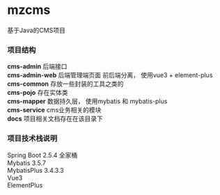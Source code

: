 # mzcms
基于Java的CMS项目


### 项目结构  
**cms-admin** 后端接口  
**cms-admin-web** 后端管理端页面 前后端分离， 使用vue3 + element-plus  
**cms-common** 存放一些封装的工具之类的  
**cms-pojo** 存在实体类  
**cms-mapper** 数据持久层， 使用mybatis 和 mybatis-plus  
**cms-service**  cms业务相关的模块  
**docs** 项目相关文档存在在该目录下  

### 项目技术栈说明
Spring Boot 2.5.4 全家桶  
Mybatis 3.5.7  
MybatisPlus 3.4.3.3  
Vue3   
ElementPlus  